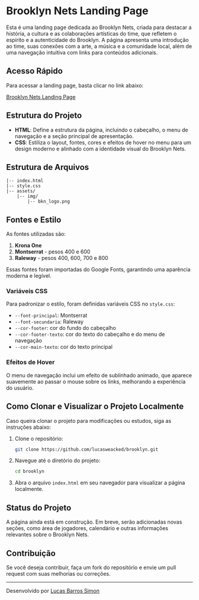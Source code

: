 # Brooklyn Nets Landing Page

Esta é uma landing page dedicada ao Brooklyn Nets, criada para destacar a história, a cultura e as colaborações artísticas do time, que refletem o espírito e a autenticidade do Brooklyn. A página apresenta uma introdução ao time, suas conexões com a arte, a música e a comunidade local, além de uma navegação intuitiva com links para conteúdos adicionais.

## Acesso Rápido

Para acessar a landing page, basta clicar no link abaixo:

[Brooklyn Nets Landing Page](https://lucasweacked.github.io/brooklyn/)

## Estrutura do Projeto

- **HTML**: Define a estrutura da página, incluindo o cabeçalho, o menu de navegação e a seção principal de apresentação.
- **CSS**: Estiliza o layout, fontes, cores e efeitos de hover no menu para um design moderno e alinhado com a identidade visual do Brooklyn Nets.

## Estrutura de Arquivos

```
|-- index.html
|-- style.css
|-- assets/
    |-- img/
        |-- bkn_logo.png
```

## Fontes e Estilo

As fontes utilizadas são:

1. **Krona One**
2. **Montserrat** - pesos 400 e 600
3. **Raleway** - pesos 400, 600, 700 e 800

Essas fontes foram importadas do Google Fonts, garantindo uma aparência moderna e legível.

### Variáveis CSS

Para padronizar o estilo, foram definidas variáveis CSS no `style.css`:

- `--font-principal`: Montserrat
- `--font-secundaria`: Raleway
- `--cor-footer`: cor do fundo do cabeçalho
- `--cor-footer-texto`: cor do texto do cabeçalho e do menu de navegação
- `--cor-main-texto`: cor do texto principal

### Efeitos de Hover

O menu de navegação inclui um efeito de sublinhado animado, que aparece suavemente ao passar o mouse sobre os links, melhorando a experiência do usuário.

## Como Clonar e Visualizar o Projeto Localmente

Caso queira clonar o projeto para modificações ou estudos, siga as instruções abaixo:

1. Clone o repositório:
   ```bash
   git clone https://github.com/lucasweacked/brooklyn.git
   ```

2. Navegue até o diretório do projeto:
   ```bash
   cd brooklyn
   ```

3. Abra o arquivo `index.html` em seu navegador para visualizar a página localmente.

## Status do Projeto

A página ainda está em construção. Em breve, serão adicionadas novas seções, como área de jogadores, calendário e outras informações relevantes sobre o Brooklyn Nets.

## Contribuição

Se você deseja contribuir, faça um fork do repositório e envie um pull request com suas melhorias ou correções.

---

Desenvolvido por [Lucas Barros Simon](https://github.com/lucasweacked)
